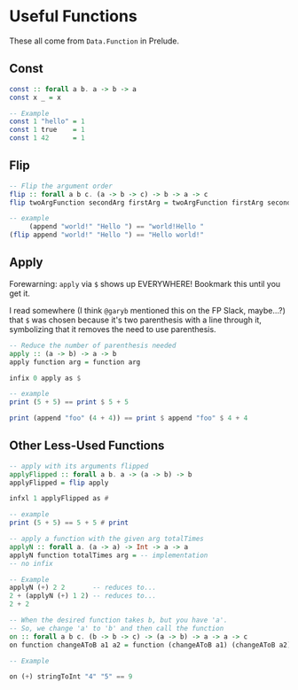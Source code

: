 # Useful Functions

These all come from `Data.Function` in Prelude.

## Const

```haskell
const :: forall a b. a -> b -> a
const x _ = x

-- Example
const 1 "hello" = 1
const 1 true    = 1
const 1 42      = 1
```

## Flip

```haskell
-- Flip the argument order
flip :: forall a b c. (a -> b -> c) -> b -> a -> c
flip twoArgFunction secondArg firstArg = twoArgFunction firstArg secondArg

-- example
     (append "world!" "Hello ") == "world!Hello "
(flip append "world!" "Hello ") == "Hello world!"
```

## Apply

Forewarning: `apply` via `$` shows up EVERYWHERE! Bookmark this until you get it.

I read somewhere (I think `@garyb` mentioned this on the FP Slack, maybe...?) that `$` was chosen because it's two parenthesis with a line through it, symbolizing that it removes the need to use parenthesis.

```haskell
-- Reduce the number of parenthesis needed
apply :: (a -> b) -> a -> b
apply function arg = function arg

infix 0 apply as $

-- example
print (5 + 5) == print $ 5 + 5

print (append "foo" (4 + 4)) == print $ append "foo" $ 4 + 4
```

## Other Less-Used Functions

```haskell
-- apply with its arguments flipped
applyFlipped :: forall a b. a -> (a -> b) -> b
applyFlipped = flip apply

infxl 1 applyFlipped as #

-- example
print (5 + 5) == 5 + 5 # print

-- apply a function with the given arg totalTimes
applyN :: forall a. (a -> a) -> Int -> a -> a
applyN function totalTimes arg = -- implementation
-- no infix

-- Example
applyN (+) 2 2       -- reduces to...
2 + (applyN (+) 1 2) -- reduces to...
2 + 2

-- When the desired function takes b, but you have 'a'.
-- So, we change 'a' to 'b' and then call the function
on :: forall a b c. (b -> b -> c) -> (a -> b) -> a -> a -> c
on function changeAToB a1 a2 = function (changeAToB a1) (changeAToB a2)

-- Example

on (+) stringToInt "4" "5" == 9
